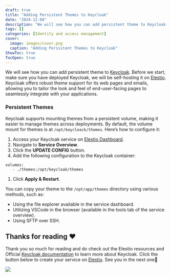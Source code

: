 ```yaml
---
draft: true
title: "Adding Persistent Themes to Keycloak"
date: "2024-12-08"
description: "We will see how you can add persistent theme to Keycloak. Before we start, make sure you have deployed Keycloak, we will be self-hosting it on Elestio. Keycloak offers robust theme support for its web pages and emails, allowing you to tailor the look and feel of end-user-facing pages to"
tags: []
categories: [Identity and access management]
cover:
  image: images/cover.png
  caption: "Adding Persistent Themes to Keycloak"
ShowToc: true
TocOpen: true
---
```



We will see how you can add persistent theme to [Keycloak](https://elest.io/open-source/keycloak?ref=blog.elest.io). Before we start, make sure you have deployed Keycloak, we will be self\-hosting it on [Elestio](https://elest.io/open-source/n8n?ref=blog.elest.io). Keycloak offers robust theme support for its web pages and emails, allowing you to tailor the look and feel of end\-user\-facing pages to seamlessly integrate with your applications.

### Persistent Themes

Keycloak supports mounting themes from a persistent volume, making it easier to manage themes across deployments. By default, the volume mount for themes is at `/opt/keycloack/themes`. Here’s how to configure it:

1. Access your Keycloak service on [Elestio Dashboard](https://dash.elest.io/8766/break-and-build/?ref=blog.elest.io).
2. Navigate to **Service Overview**.
3. Click the **UPDATE CONFIG** button.
4. Add the following configuration to the Keycloak container:


```
volumes:
   - ./themes:/opt/keycloak/themes

```
1. Click **Apply \& Restart**.

You can copy your theme to the `/opt/app/themes` directory using various methods, such as:

* Using the file explorer available in the service dashboard.
* Utilizing VSCode in the browser (available in the tools tab of the service overview).
* Using SFTP over SSH.

## **Thanks for reading ❤️**

Thank you so much for reading and do check out the Elestio resources and Official [Keycloak documentation](https://www.keycloak.org/documentation?ref=blog.elest.io) to learn more about Keycloak. Click the button below to create your service on [Elestio](https://elest.io/open-source/keycloak?ref=blog.elest.io). See you in the next one👋

[![](https://pub-da36157c854648669813f3f76c526c2b.r2.dev/deploy-on-elestio-black.png)](https://elest.io/open-source/n8n?ref=blog.elest.io)

